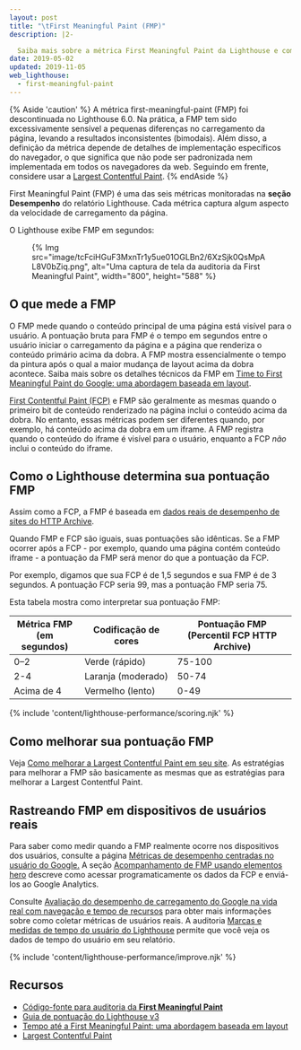 ```yaml
---
layout: post
title: "\tFirst Meaningful Paint (FMP)"
description: |2-

  Saiba mais sobre a métrica First Meaningful Paint da Lighthouse e como medi-la e otimizá-la.
date: 2019-05-02
updated: 2019-11-05
web_lighthouse:
  - first-meaningful-paint
---
```


{% Aside 'caution' %} A métrica first-meaningful-paint (FMP) foi descontinuada no Lighthouse 6.0. Na prática, a FMP tem sido excessivamente sensível a pequenas diferenças no carregamento da página, levando a resultados inconsistentes (bimodais). Além disso, a definição da métrica depende de detalhes de implementação específicos do navegador, o que significa que não pode ser padronizada nem implementada em todos os navegadores da web. Seguindo em frente, considere usar a [Largest Contentful Paint](/lcp/). {% endAside %}

First Meaningful Paint (FMP) é uma das seis métricas monitoradas na **seção Desempenho** do relatório Lighthouse. Cada métrica captura algum aspecto da velocidade de carregamento da página.

O Lighthouse exibe FMP em segundos:

<figure>{% Img src="image/tcFciHGuF3MxnTr1y5ue01OGLBn2/6XzSjk0QsMpAL8V0bZiq.png", alt="Uma captura de tela da auditoria da First Meaningful Paint", width="800", height="588" %}</figure>

## O que mede a FMP

O FMP mede quando o conteúdo principal de uma página está visível para o usuário. A pontuação bruta para FMP é o tempo em segundos entre o usuário iniciar o carregamento da página e a página que renderiza o conteúdo primário acima da dobra. A FMP mostra essencialmente o tempo da pintura após o qual a maior mudança de layout acima da dobra acontece. Saiba mais sobre os detalhes técnicos da FMP em [Time to First Meaningful Paint do Google: uma abordagem baseada em layout](https://docs.google.com/document/d/1BR94tJdZLsin5poeet0XoTW60M0SjvOJQttKT-JK8HI/view).

[First Contentful Paint (FCP)](/fcp/) e FMP são geralmente as mesmas quando o primeiro bit de conteúdo renderizado na página inclui o conteúdo acima da dobra. No entanto, essas métricas podem ser diferentes quando, por exemplo, há conteúdo acima da dobra em um iframe. A FMP registra quando o conteúdo do iframe é visível para o usuário, enquanto a FCP *não* inclui o conteúdo do iframe.

## Como o Lighthouse determina sua pontuação FMP

Assim como a FCP, a FMP é baseada em [dados reais de desempenho de sites do HTTP Archive](https://httparchive.org/reports/loading-speed#fcp).

Quando FMP e FCP são iguais, suas pontuações são idênticas. Se a FMP ocorrer após a FCP - por exemplo, quando uma página contém conteúdo iframe - a pontuação da FMP será menor do que a pontuação da FCP.

Por exemplo, digamos que sua FCP é de 1,5 segundos e sua FMP é de 3 segundos. A pontuação FCP seria 99, mas a pontuação FMP seria 75.

Esta tabela mostra como interpretar sua pontuação FMP:

<div class="table-wrapper scrollbar">
  <table>
    <thead>
      <tr>
        <th>Métrica FMP<br> (em segundos)</th>
        <th>Codificação de cores</th>
        <th>Pontuação FMP<br> (Percentil FCP HTTP Archive)</th>
      </tr>
    </thead>
    <tbody>
      <tr>
        <td>0–2</td>
        <td>Verde (rápido)</td>
        <td>75-100</td>
      </tr>
      <tr>
        <td>2-4</td>
        <td>Laranja (moderado)</td>
        <td>50-74</td>
      </tr>
      <tr>
        <td>Acima de 4</td>
        <td>Vermelho (lento)</td>
        <td>0-49</td>
      </tr>
    </tbody>
  </table>
</div>

{% include 'content/lighthouse-performance/scoring.njk' %}

## Como melhorar sua pontuação FMP

Veja [Como melhorar a Largest Contentful Paint em seu site](/largest-contentful-paint#how-to-improve-largest-contentful-paint-on-your-site). As estratégias para melhorar a FMP são basicamente as mesmas que as estratégias para melhorar a Largest Contentful Paint.

## Rastreando FMP em dispositivos de usuários reais

Para saber como medir quando a FMP realmente ocorre nos dispositivos dos usuários, consulte a página [Métricas de desempenho centradas no usuário do Google.](/user-centric-performance-metrics/) A seção [Acompanhamento de FMP usando elementos hero](https://developers.google.com/web/fundamentals/performance/user-centric-performance-metrics#tracking_fmp_using_hero_elements) descreve como acessar programaticamente os dados da FCP e enviá-los ao Google Analytics.

Consulte [Avaliação do desempenho de carregamento do Google na vida real com navegação e tempo de recursos](https://developers.google.com/web/fundamentals/performance/navigation-and-resource-timing/) para obter mais informações sobre como coletar métricas de usuários reais. A auditoria [Marcas e medidas de tempo do usuário do Lighthouse](/user-timings) permite que você veja os dados de tempo do usuário em seu relatório.

{% include 'content/lighthouse-performance/improve.njk' %}

## Recursos

- [Código-fonte para auditoria da **First Meaningful Paint**](https://github.com/GoogleChrome/lighthouse/blob/master/core/audits/metrics/first-meaningful-paint.js)
- [Guia de pontuação do Lighthouse v3](https://developers.google.com/web/tools/lighthouse/v3/scoring)
- [Tempo até a First Meaningful Paint: uma abordagem baseada em layout](https://docs.google.com/document/d/1BR94tJdZLsin5poeet0XoTW60M0SjvOJQttKT-JK8HI/view)
- [Largest Contentful Paint](/lcp/)
